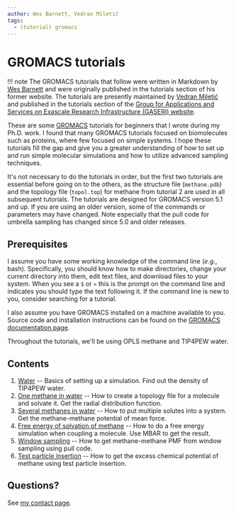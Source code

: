 ```yaml
---
author: Wes Barnett, Vedran Miletić
tags:
  - (tutorial) gromacs
---
```


# GROMACS tutorials

!!! note
    The GROMACS tutorials that follow were written in Markdown by
    [Wes Barnett](https://github.com/wesbarnett) and were originally published
    in the tutorials section of his former website. The tutorials are presently
    maintained by [Vedran Miletić](https://vedran.miletic.net/) and published in
    the tutorials section of the [Group for Applications and Services on Exascale
    Research Infrastructure (GASERI) website](../../index.md).

These are some [GROMACS](https://www.gromacs.org/) tutorials for
beginners that I wrote during my Ph.D. work. I found that many GROMACS
tutorials focused on biomolecules such as proteins, where few focused
on simple systems. I hope these tutorials fill the gap and give you a
greater understanding of how to set up and run simple molecular
simulations and how to utilize advanced sampling techniques.

It's not necessary to do
the tutorials in order, but the first two tutorials are essential
before going on to the others, as the structure file (`methane.pdb`)
and the topology file (`topol.top`) for methane from tutorial 2 are used
in all subsequent tutorials. The tutorials are designed for GROMACS
version 5.1 and up. If you are using an older version, some of the
commands or parameters may have changed. Note especially that the pull
code for umbrella sampling has changed since 5.0 and older releases.

## Prerequisites

I assume you have some working knowledge of the command line (*e.g.*,
bash). Specifically, you should know how to make directories, change your current
directory into them, edit text files, and download files to your system. When
you see a `$` or `>` this is the prompt on the command line and
indicates you should type the text following it. If the command line
is new to you, consider searching for a tutorial.

I also assume you have GROMACS installed on a machine available to you. Source
code and installation instructions can be found on the [GROMACS documentation
page](https://manual.gromacs.org/).

Throughout the tutorials, we'll be using OPLS methane and TIP4PEW water.

## Contents

1. [Water](1-tip4pew-water/index.md) -- Basics of setting up a simulation. Find
   out the density of TIP4PEW water.
2. [One methane in water](2-methane-in-water/index.md) -- How to create a
   topology file for a molecule and solvate it. Get the radial distribution
   function.
3. [Several methanes in water](3-methanes-in-water/index.md) -- How to put
   multiple solutes into a system. Get the methane-methane potential of mean
   force.
4. [Free energy of solvation of methane](4-methane-fe/index.md) -- How to do a
   free energy simulation when coupling a molecule. Use MBAR to get the result.
5. [Window sampling](5-umbrella/index.md) -- How to get methane-methane PMF from
   window sampling using pull code.
6. [Test particle insertion](6-tpi/index.md) -- How to get the excess chemical
   potential of methane using test particle insertion.

## Questions?

See [my contact page](https://vedran.miletic.net/#contact).
